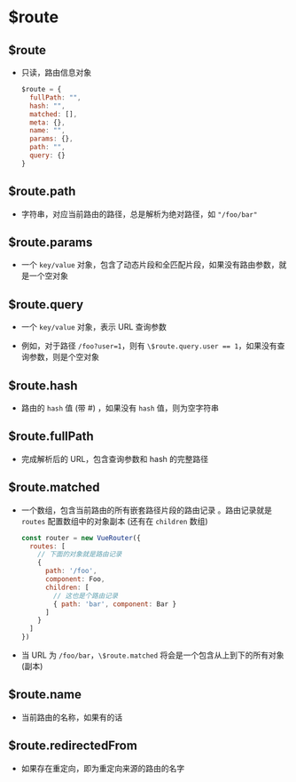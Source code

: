 # $route

## $route

+ 只读，路由信息对象

    ```js
    $route = {
      fullPath: "",
      hash: "",
      matched: [],
      meta: {},
      name: "",
      params: {},
      path: "",
      query: {}
    }
    ```

## $route.path

+ 字符串，对应当前路由的路径，总是解析为绝对路径，如 `"/foo/bar"`

## $route.params

+ 一个 `key/value` 对象，包含了动态片段和全匹配片段，如果没有路由参数，就是一个空对象

## $route.query

+ 一个 `key/value` 对象，表示 URL 查询参数

+ 例如，对于路径 `/foo?user=1`，则有 `\$route.query.user == 1`，如果没有查询参数，则是个空对象

## $route.hash

+ 路由的 `hash` 值 (带 #) ，如果没有 `hash` 值，则为空字符串

## $route.fullPath

+ 完成解析后的 URL，包含查询参数和 hash 的完整路径

## $route.matched

+ 一个数组，包含当前路由的所有嵌套路径片段的路由记录 。路由记录就是 `routes` 配置数组中的对象副本 (还有在 `children` 数组)

    ```js
    const router = new VueRouter({
      routes: [
        // 下面的对象就是路由记录
        {
          path: '/foo',
          component: Foo,
          children: [
            // 这也是个路由记录
            { path: 'bar', component: Bar }
          ]
        }
      ]
    })
    ```

+ 当 URL 为 `/foo/bar`，`\$route.matched` 将会是一个包含从上到下的所有对象 (副本)

## $route.name

+ 当前路由的名称，如果有的话

## $route.redirectedFrom

+ 如果存在重定向，即为重定向来源的路由的名字
